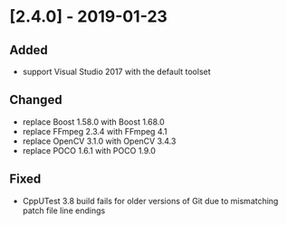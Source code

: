 # [2.4.0] - 2019-01-23

## Added
- support Visual Studio 2017 with the default toolset

## Changed
- replace Boost 1.58.0 with Boost 1.68.0
- replace FFmpeg 2.3.4 with FFmpeg 4.1
- replace OpenCV 3.1.0 with OpenCV 3.4.3
- replace POCO 1.6.1 with POCO 1.9.0

## Fixed
- CppUTest 3.8 build fails for older versions of Git due to mismatching patch file line endings
